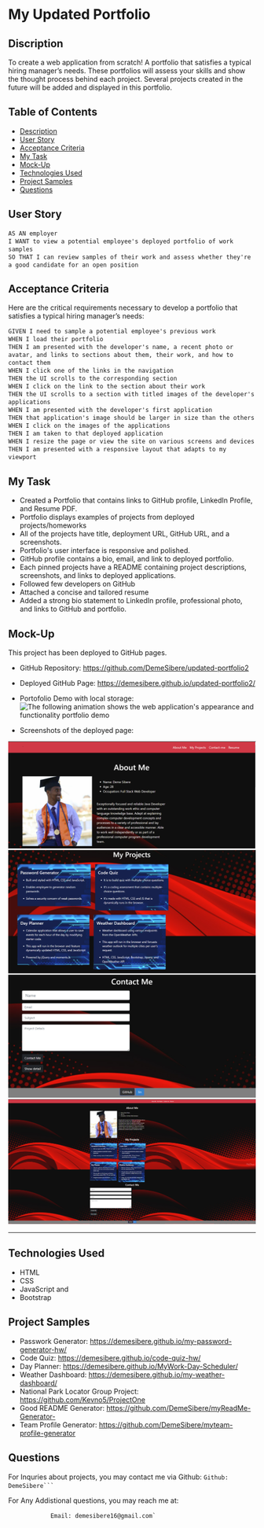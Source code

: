 # My Updated Portfolio

## Discription

To create a web application from scratch! A portfolio that satisfies a typical hiring manager’s needs. 
These portfolios will assess your skills and show the thought process behind each project. Several projects 
created in the future will be added and displayed in this portfolio.


## Table of Contents
- [Description](#description)
- [User Story](#user-story)
- [Acceptance Criteria](#acceptance-criteria)
- [My Task](#my-task)
- [Mock-Up](#mock-up)
- [Technologies Used](#technologies-used)
- [Project Samples](#project-samples)
- [Questions](#questions)


## User Story

```
AS AN employer
I WANT to view a potential employee's deployed portfolio of work samples
SO THAT I can review samples of their work and assess whether they're a good candidate for an open position
```


## Acceptance Criteria

Here are the critical requirements necessary to develop a portfolio that satisfies a typical hiring manager’s needs:

```
GIVEN I need to sample a potential employee's previous work
WHEN I load their portfolio
THEN I am presented with the developer's name, a recent photo or avatar, and links to sections about them, their work, and how to contact them
WHEN I click one of the links in the navigation
THEN the UI scrolls to the corresponding section
WHEN I click on the link to the section about their work
THEN the UI scrolls to a section with titled images of the developer's applications
WHEN I am presented with the developer's first application
THEN that application's image should be larger in size than the others
WHEN I click on the images of the applications
THEN I am taken to that deployed application
WHEN I resize the page or view the site on various screens and devices
THEN I am presented with a responsive layout that adapts to my viewport
```


## My Task

* Created a Portfolio that contains links to GitHub profile, LinkedIn Profile, and Resume PDF.
* Portfolio displays examples of projects from deployed projects/homeworks 
* All of the projects have title, deployment URL, GitHub URL, and a screenshots.
* Portfolio's user interface is responsive and polished.
* GitHub profile contains a bio, email, and link to deployed portfolio.
* Each pinned projects have a README containing project descriptions, screenshots, and links to deployed applications.
* Followed few developers on GitHub
* Attached a concise and tailored resume 
* Added a strong bio statement to LinkedIn profile, professional photo, and links to GitHub and portfolio.


## Mock-Up

This project has been deployed to GitHub pages.

* GitHub Repository: https://github.com/DemeSibere/updated-portfolio2
* Deployed GitHub Page: https://demesibere.github.io/updated-portfolio2/
* Portofolio Demo with local storage:
![The following animation shows the web application's appearance and functionality portfolio demo](./Assets/updated-portfolio-page.gif)

* Screenshots of the deployed page:

!['About me' section of the deployed application](./Assets/aboutme-img.png)
!['My projects' section of the deployed application](./Assets/myprojects-img.png)
!['Contact me' section of the deployed application](./Assets/contactme-img.png)
![The following animation shows the web application's appearance and functionality portfolio demo](./Assets/portofolio-page.png)

_________
## Technologies Used

- HTML
- CSS
- JavaScript and 
- Bootstrap 

## Project Samples

* Passwork Generator: https://demesibere.github.io/my-password-generator-hw/
* Code Quiz: https://demesibere.github.io/code-quiz-hw/
* Day Planner: https://demesibere.github.io/MyWork-Day-Scheduler/
* Weather Dashboard: https://demesibere.github.io/my-weather-dashboard/
* National Park Locator Group Project: https://github.com/Kevno5/ProjectOne
* Good README Generator: https://github.com/DemeSibere/myReadMe-Generator-
* Team Profile Generator: https://github.com/DemeSibere/myteam-profile-generator

## Questions

For Inquries about projects, you may contact me via Github: 
        ``
            Github: DemeSibere``` ``

For Any Addistional questions, you may reach me at: 
```
            Email: demesibere16@gmail.com`

